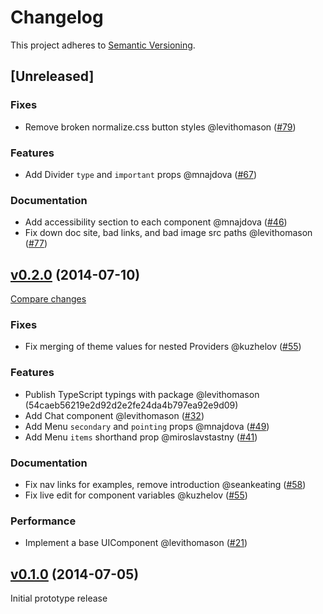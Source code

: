 <!--[ INSTRUCTIONS ]-----------------------------------------------------------

  Add your PR as line under [Unreleased].  The following headings are allowed:

  ### BREAKING CHANGES
  ### Fixes
  ### Features
  ### Performance
  ### Documentation

  Add a line under the appropriate header using this format:
  - <A helpful short description> @<github username> (<PR number>)

------------------------------------------------------------------------------->
# Changelog
This project adheres to [Semantic Versioning](https://semver.org/spec/v2.0.0.html).

## [Unreleased]

### Fixes
- Remove broken normalize.css button styles @levithomason ([#79](https://github.com/stardust-ui/react/pulls/79))

### Features
- Add Divider `type` and `important` props @mnajdova ([#67](https://github.com/stardust-ui/react/pulls/67))

### Documentation
- Add accessibility section to each component @mnajdova ([#46](https://github.com/stardust-ui/react/pulls/46))
- Fix down doc site, bad links, and bad image src paths @levithomason ([#77](https://github.com/stardust-ui/react/pulls/77))

<!--------------------------------[ v0.2.0 ]------------------------------- -->
## [v0.2.0](https://github.com/stardust-ui/react/tree/v0.2.0) (2014-07-10)
[Compare changes](https://github.com/stardust-ui/react/compare/v0.1.0...v0.2.0)

### Fixes
- Fix merging of theme values for nested Providers @kuzhelov ([#55](https://github.com/stardust-ui/react/pulls/55))

### Features
- Publish TypeScript typings with package @levithomason (54caeb56219e2d92d2e2fe24da4b797ea92e9d09)
- Add Chat component @levithomason ([#32](https://github.com/stardust-ui/react/pulls/32))
- Add Menu `secondary` and `pointing` props @mnajdova ([#49](https://github.com/stardust-ui/react/pulls/49))
- Add Menu `items` shorthand prop @miroslavstastny ([#41](https://github.com/stardust-ui/react/pulls/41))

### Documentation
- Fix nav links for examples, remove introduction @seankeating ([#58](https://github.com/stardust-ui/react/pulls/58))
- Fix live edit for component variables @kuzhelov ([#55](https://github.com/stardust-ui/react/pulls/55))

### Performance
- Implement a base UIComponent @levithomason ([#21](https://github.com/stardust-ui/react/pulls/21))

<!--------------------------------[ v0.1.0 ]------------------------------- -->
## [v0.1.0](https://github.com/stardust-ui/react/tree/v0.2.0) (2014-07-05)

Initial prototype release
